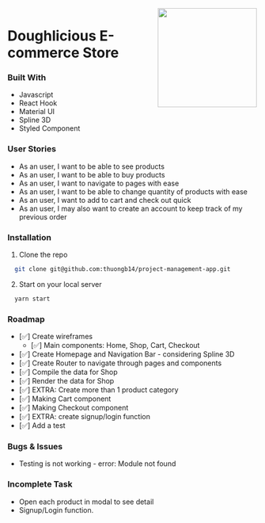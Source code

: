 <img src="" height="200px" align="right"/>

# Doughlicious E-commerce Store

### Built With

* Javascript
* React Hook
* Material UI
* Spline 3D
* Styled Component

### User Stories
* As an user, I want to be able to see products
* As an user, I want to be able to buy products
* As an user, I want to navigate to pages with ease
* As an user, I want to be able to change quantity of products with ease
* As an user, I want to add to cart and check out quick
* As an user, I may also want to create an account to keep track of my previous order

### Installation
1. Clone the repo
 ```sh
   git clone git@github.com:thuongb14/project-management-app.git
   ```
2. Start on your local server
 ```sh
   yarn start
   ```

### Roadmap
- [✅] Create wireframes 
    - [✅] Main components: Home, Shop, Cart, Checkout
- [✅] Create Homepage and Navigation Bar - considering Spline 3D
- [✅] Create Router to navigate through pages and components
- [✅] Compile the data for Shop
- [✅] Render the data for Shop
- [✅] EXTRA: Create more than 1 product category
- [✅] Making Cart component
- [✅] Making Checkout component
- [✅] EXTRA: create signup/login function
- [✅] Add a test

### Bugs & Issues
- Testing is not working - error: Module not found

### Incomplete Task
- Open each product in modal to see detail
- Signup/Login function.
